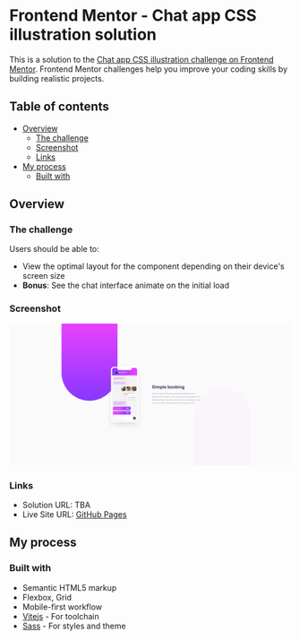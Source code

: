 # Frontend Mentor - Chat app CSS illustration solution

This is a solution to the [Chat app CSS illustration challenge on Frontend Mentor](https://www.frontendmentor.io/challenges/chat-app-css-illustration-O5auMkFqY). Frontend Mentor challenges help you improve your coding skills by building realistic projects.

## Table of contents

- [Overview](#overview)
  - [The challenge](#the-challenge)
  - [Screenshot](#screenshot)
  - [Links](#links)
- [My process](#my-process)
  - [Built with](#built-with)

## Overview

### The challenge

Users should be able to:

- View the optimal layout for the component depending on their device's screen size
- **Bonus**: See the chat interface animate on the initial load

### Screenshot

![Project screenshot](docs/chat-app-css-illustration.png)

### Links

- Solution URL: TBA
- Live Site URL: [GitHub Pages](https://john-mirage.github.io/chat-app-css-illustration/)

## My process

### Built with

- Semantic HTML5 markup
- Flexbox, Grid
- Mobile-first workflow
- [Vitejs](https://vitejs.dev/) - For toolchain
- [Sass](https://sass-lang.com/) - For styles and theme